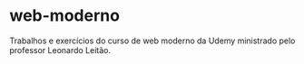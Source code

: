 # web-moderno
Trabalhos e exercícios do curso de web moderno da Udemy ministrado pelo professor Leonardo Leitão. 
